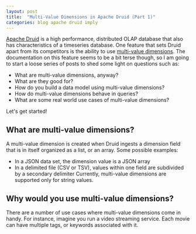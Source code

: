 ```yaml
---
layout: post
title:  "Multi-Value Dimensions in Apache Druid (Part 1)"
categories: blog apache druid imply
---
```

[Apache Druid](https://druid.apache.org/) is a high performance, distributed OLAP database that also has characteristics of a timeseries database. One feature that sets Druid apart from its competitors is the ability to use [multi-value dimensions](https://druid.apache.org/docs/0.21.1/querying/multi-value-dimensions.html). The documentation on this feature seems to be a bit terse though, so I am going to start a loose series of posts to shed some light on questions such as:
- What are multi-value dimensions, anyway?
- What are they good for?
- How do you build a data model using multi-value dimensions?
- How do multi-value dimensions behave in queries?
- What are some real world use cases of multi-value dimensions?

Let's get started!

## What are multi-value dimensions?

A multi-value dimension is created when Druid ingests a dimension field that is in itself organized as a list, or an array. Some possible examples:
- In a JSON data set, the dimension value is a JSON array
- In a delimited file (CSV or TSV), values within one field are subdivided by a secondary delimiter
Currently, multi-value dimensions are supported only for string values.

## Why would you use multi-value dimensions?

There are a number of use cases where multi-value dimensions come in handy. For instance, imagine you run a video streaming service. Each movie can have multiple tags, or keywords associated with it.
